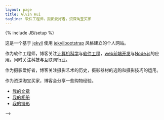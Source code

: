 ```yaml
---
layout: page
title: Alvin Hui
tagline: 软件工程师，摄影爱好者，资深淘宝买家
---
```

{% include JB/setup %}

这是一个基于 [jekyll](http://jekyllrb.com/) 使用 [jekyllbootstrap](http://jekyllbootstrap.com/) 风格建立的个人网站。

作为软件工程师，博客关注[计算机科学](http://zh.wikipedia.org/wiki/%E8%AE%A1%E7%AE%97%E6%9C%BA%E7%A7%91%E5%AD%A6)与[软件工程](http://zh.wikipedia.org/wiki/%E8%BD%AF%E4%BB%B6%E5%B7%A5%E7%A8%8B)，[web前端开发](https://github.com/JacksonTian/fks)与[Node.js](http://nodejs.org/)的应用。同时关注科技与互联网行业。

作为摄影爱好者，博客关注摄影艺术的历史，摄影器材的选购和摄影技巧的运用。

作为资深淘宝买家，博客会分享一些购物经验。

<ul>
    <li>
        <a href="/archive.html">
            我的文章
        </a>
    </li>
    <li>
        <a href="http://www.douban.com/people/alvinhui/photos">
            我的相册
        </a>
    </li>
    <li>
        <a href="http://alvinhui.pp.163.com/">
            我的摄影
        </a>
    </li>
</ul>

<!--<table>-->
<!--    <tbody>-->
<!--        <tr>-->
<!--            <td>-->
<!--                <img src="//avatars3.githubusercontent.com/u/4392234?v=2&s=200" alt="头像">   -->
<!--            </td>-->
<!--            <td>-->
<!--                <div style="padding-left: 25px;">-->
<!--                    感谢编程，它让我重新认识了自己以及自己所处的世界，同时改变了我阅读世界的方式。-->
<!--                    <!-- <p>网名Alvin，花名“梧忌”。现就职于阿里巴巴淘宝网，任职前端开发工程师，负责淘宝订单管理应用的前端开发。</p>-->
<!---->
<!--                    <ul>-->
<!--                        <li>-->
<!--                            2013年，就职于 <a href="http://www.uc.cn/" target="_blank">UC科技</a> 商业产品中心，任职前端开发工程师，负责彩票无线业务的前端开发。-->
<!--                        </li>-->
<!--                        <li>-->
<!--                            2012年，就职于 <a href="http://www.thecn.com/" target="_blank">CourseNetworking LLC</a> 广州办事处，任职前端开发工程师，负责公司主营PC业务的前端开发。-->
<!--                        </li>-->
<!--                        <li>-->
<!--                            2011年，就职于 <a href="http://hodfords.com/" target="_blank">Hodfords.com Ltd</a> 广州办事处，任职php开发工程师，负责公司CMS系统的研发。-->
<!--                        </li>-->
<!--                    </ul> -->-->
<!--                </div>-->
<!--            </td>-->
<!--        </tr>-->
<!--    </tbody>-->
<!--</table>-->

<!--<p style="text-align: right;margin-top: 60px;">--- 记于2014.12.14</p>-->


